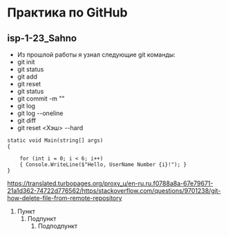 # Практика по GitHub
## isp-1-23_Sahno
* Из прошлой работы я узнал следующие git команды:
* git init
* git status
* git add
* git reset
* git status
* git commit -m ""
* git log
* git log --oneline
* git diff
* git reset <Хэш> --hard

```
static void Main(string[] args)
{

    for (int i = 0; i < 6; i++) 
    { Console.WriteLine($"Hello, UserName Number {i}!"); }
}
```

<https://translated.turbopages.org/proxy_u/en-ru.ru.f0788a8a-67e79671-21a1d362-74722d776562/https/stackoverflow.com/questions/9701238/git-how-delete-file-from-remote-repository>

1. Пункт
	1. Подпункт
		1. Подподпункт
